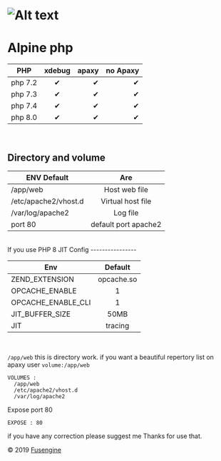 ![Alt text](https://cdn.fusengine.ch/docker/php.svg)
========================================================

# Alpine php

| PHP     | xdebug | apaxy | no Apaxy |
| ------- | :----: | ----: | -------: |
| php 7.2 |   ✔    |     ✔ |        ✔ |
| php 7.3 |   ✔    |     ✔ |        ✔ |
| php 7.4 |   ✔    |     ✔ |        ✔ |
| php 8.0 |   ✔    |     ✔ |        ✔ |

<br>

Directory and volume
--------------------

| ENV Default          |         Are          |
| -------------------- | :------------------: |
| /app/web             |    Host web file     |
| /etc/apache2/vhost.d |  Virtual host file   |
| /var/log/apache2     |       Log file       |
| port 80              | default port apache2 |


<br/>
If you use PHP 8 JIT Config 
----------------

| Env                |  Default   |
| ------------------ | :--------: |
| ZEND_EXTENSION     | opcache.so |
| OPCACHE_ENABLE     |     1      |
| OPCACHE_ENABLE_CLI |     1      |
| JIT_BUFFER_SIZE    |    50MB    |
| JIT                |  tracing   |

<br>

`/app/web` this is directory work. if you want a beautiful repertory list on apaxy user `volume:/app/web`

```
VOLUMES :
  /app/web
  /etc/apache2/vhost.d
  /var/log/apache2
```

Expose port 80

```
EXPOSE : 80
```

if you have any correction please suggest me Thanks for use that.

&copy; 2019 [Fusengine](http://fusengine.com)
